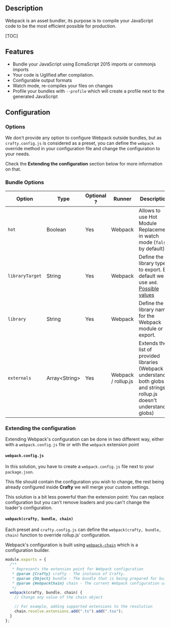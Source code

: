 ## Description

Webpack is an asset bundler, its purpose is to compile your JavaScript code to
be the most efficient possible for production.

[TOC]

## Features

- Bundle your JavaScript using EcmaScript 2015 imports or commonjs imports
- Your code is Uglified after compilation.
- Configurable output formats
- Watch mode, re-compiles your files on changes
- Profile your bundles with `--profile` which will create a profile next to the generated JavaScript

## Configuration

### Options

We don't provide any option to configure Webpack outside bundles, but as
`crafty.config.js` is considered as a preset, you can define the `webpack`
override method in your configuration file and change the configuration to your
needs.

Check the **Extending the configuration** section below for more information on
that.

### Bundle Options

| Option          | Type                | Optional ? | Runner              | Description                                                                                                                                      |
| --------------- | ------------------- | ---------- | ------------------- | ------------------------------------------------------------------------------------------------------------------------------------------------ |
| `hot`           | Boolean             | Yes        | Webpack             | Allows to use Hot Module Replacement in watch mode (`false` by default)                                                                          |
| `libraryTarget` | String              | Yes        | Webpack             | Define the library type to export. By default we use `amd`. [Possible values](https://webpack.js.org/configuration/output/#output-librarytarget) |
| `library`       | String              | Yes        | Webpack             | Define the library name for the Webpack module or export.                                                                                        |
| `externals`     | Array&lt;String&gt; | Yes        | Webpack / rollup.js | Extends the list of provided libraries (Webpack understands both globs and strings, rollup.js doesn't understand globs)                          |

### Extending the configuration

Extending Webpack's configuration can be done in two different way, either with
a `webpack.config.js` file or with the `webpack` extension point

#### `webpack.config.js`

In this solution, you have to create a `webpack.config.js` file next to your
`package.json`.

This file should contain the configuration you wish to change, the rest being
already configured inside **Crafty** we will merge your custom settings.

This solution is a bit less powerful than the extension point: You can replace
configuration but you can't remove loaders and you can't change the loader's
configuration.

#### `webpack(crafty, bundle, chain)`

Each preset and `crafty.config.js` can define the `webpack(crafty, bundle, chain)` function to override rollup.js' configuration.

Webpack's configuration is built using
[`webpack-chain`](https://github.com/mozilla-neutrino/webpack-chain#getting-started)
which is a configuration builder.

```javascript
module.exports = {
  /**
   * Represents the extension point for Webpack configuration
   * @param {Crafty} crafty - The instance of Crafty.
   * @param {Object} bundle - The bundle that is being prepared for build (name, input, source, destination)
   * @param {WebpackChain} chain - The current Webpack configuration using `webpack-chain`
   */
  webpack(crafty, bundle, chain) {
    // Change any value of the chain object

    // For example, adding supported extensions to the resolution
    chain.resolve.extensions.add(".ts").add(".tsx");
  }
};
```
